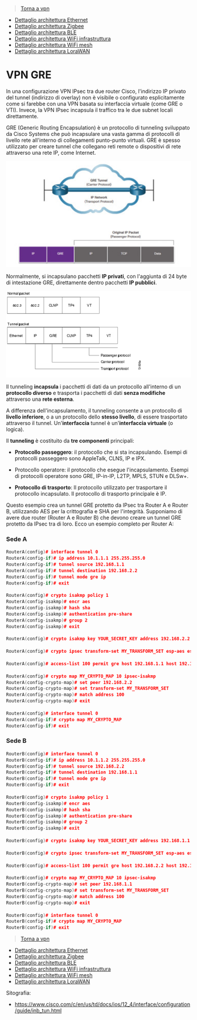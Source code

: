 >[Torna a vpn](ethvpn.md)

- [Dettaglio architettura Ethernet](archeth.md)
- [Dettaglio architettura Zigbee](archzigbee.md)
- [Dettaglio architettura BLE](archble.md)
- [Dettaglio architettura WiFi infrastruttura](archwifi.md)
- [Dettaglio architettura WiFi mesh](archmesh.md) 
- [Dettaglio architettura LoraWAN](lorawanclasses.md) 

# **VPN GRE** 

In una configurazione VPN IPsec tra due router Cisco, l'indirizzo IP privato del tunnel (indirizzo di overlay) non è visibile o configurato esplicitamente come si farebbe con una VPN basata su interfaccia virtuale (come GRE o VTI). Invece, la VPN IPsec incapsula il traffico tra le due subnet locali direttamente.

GRE (Generic Routing Encapsulation) è un protocollo di tunneling sviluppato da Cisco Systems che può incapsulare una vasta gamma di protocolli di livello rete all'interno di collegamenti punto-punto virtuali. GRE è spesso utilizzato per creare tunnel che collegano reti remote o dispositivi di rete attraverso una rete IP, come Internet. 

<img src="img/greencapsulation.jpg" alt="alt text" width="600">

Normalmente, si incapsulano pacchetti **IP privati**, con l'aggiunta di 24 byte di intestazione GRE, direttamente dentro pacchetti **IP pubblici**.

<img src="img/carrier.png" alt="alt text" width="600">

Il tunneling **incapsula** i pacchetti di dati da un protocollo all'interno di un **protocollo diverso** e trasporta i pacchetti di dati **senza modifiche** attraverso una **rete esterna**. 

A differenza dell'incapsulamento, il tunneling consente a un protocollo di **livello inferiore**, o a un protocollo dello **stesso livello**, di essere trasportato attraverso il tunnel. Un'**interfaccia** tunnel è un'**interfaccia virtuale** (o logica). 

Il **tunneling** è costituito da **tre componenti** principali:

- **Protocollo passeggero**: il protocollo che si sta incapsulando. Esempi di protocolli passeggero sono AppleTalk, CLNS, IP e IPX.

- Protocollo operatore: il protocollo che esegue l'incapsulamento. Esempi di protocolli operatore sono GRE, IP-in-IP, L2TP, MPLS, STUN e DLSw+.

- **Protocollo di trasporto**: Il protocollo utilizzato per trasportare il protocollo incapsulato. Il protocollo di trasporto principale è IP.


Questo esempio crea un tunnel GRE protetto da IPsec tra Router A e Router B, utilizzando AES per la crittografia e SHA per l'integrità. Supponiamo di avere due router (Router A e Router B) che devono creare un tunnel GRE protetto da IPsec tra di loro. Ecco un esempio completo per Router A:

### **Sede A**

```C++
RouterA(config)# interface tunnel 0
RouterA(config-if)# ip address 10.1.1.1 255.255.255.0
RouterA(config-if)# tunnel source 192.168.1.1
RouterA(config-if)# tunnel destination 192.168.2.2
RouterA(config-if)# tunnel mode gre ip
RouterA(config-if)# exit

RouterA(config)# crypto isakmp policy 1
RouterA(config-isakmp)# encr aes
RouterA(config-isakmp)# hash sha
RouterA(config-isakmp)# authentication pre-share
RouterA(config-isakmp)# group 2
RouterA(config-isakmp)# exit

RouterA(config)# crypto isakmp key YOUR_SECRET_KEY address 192.168.2.2

RouterA(config)# crypto ipsec transform-set MY_TRANSFORM_SET esp-aes esp-sha-hmac

RouterA(config)# access-list 100 permit gre host 192.168.1.1 host 192.168.2.2

RouterA(config)# crypto map MY_CRYPTO_MAP 10 ipsec-isakmp
RouterA(config-crypto-map)# set peer 192.168.2.2
RouterA(config-crypto-map)# set transform-set MY_TRANSFORM_SET
RouterA(config-crypto-map)# match address 100
RouterA(config-crypto-map)# exit

RouterA(config)# interface tunnel 0
RouterA(config-if)# crypto map MY_CRYPTO_MAP
RouterA(config-if)# exit
```

### **Sede B**

```C++
RouterB(config)# interface tunnel 0
RouterB(config-if)# ip address 10.1.1.2 255.255.255.0
RouterB(config-if)# tunnel source 192.168.2.2
RouterB(config-if)# tunnel destination 192.168.1.1
RouterB(config-if)# tunnel mode gre ip
RouterB(config-if)# exit

RouterB(config)# crypto isakmp policy 1
RouterB(config-isakmp)# encr aes
RouterB(config-isakmp)# hash sha
RouterB(config-isakmp)# authentication pre-share
RouterB(config-isakmp)# group 2
RouterB(config-isakmp)# exit

RouterB(config)# crypto isakmp key YOUR_SECRET_KEY address 192.168.1.1

RouterB(config)# crypto ipsec transform-set MY_TRANSFORM_SET esp-aes esp-sha-hmac

RouterB(config)# access-list 100 permit gre host 192.168.2.2 host 192.168.1.1

RouterB(config)# crypto map MY_CRYPTO_MAP 10 ipsec-isakmp
RouterB(config-crypto-map)# set peer 192.168.1.1
RouterB(config-crypto-map)# set transform-set MY_TRANSFORM_SET
RouterB(config-crypto-map)# match address 100
RouterB(config-crypto-map)# exit

RouterB(config)# interface tunnel 0
RouterB(config-if)# crypto map MY_CRYPTO_MAP
RouterB(config-if)# exit
```



>[Torna a vpn](ethvpn.md)

- [Dettaglio architettura Ethernet](archeth.md)
- [Dettaglio architettura Zigbee](archzigbee.md)
- [Dettaglio architettura BLE](archble.md)
- [Dettaglio architettura WiFi infrastruttura](archwifi.md)
- [Dettaglio architettura WiFi mesh](archmesh.md) 
- [Dettaglio architettura LoraWAN](lorawanclasses.md) 


Sitografia:
- https://www.cisco.com/c/en/us/td/docs/ios/12_4/interface/configuration/guide/inb_tun.html
